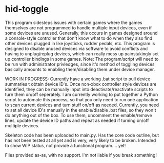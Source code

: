 # hid-toggle
This program sidesteps issues with certain games where the games themselves are not programmed to handle multiple input devices, even if some devices are unused. Generally, this occurs in games designed around a console-style controller that don't know what to do when they also find other devices plugged in like joysticks, rudder pedals, etc. This program is designed to disable unused devices via software to avoid conflicts and having to unplug/replug devices, which can really mess up painstakingly set up controller bindings in some games. Note: The program/script will need to be run with administrator privledges, since it's method of toggling devices basically amounts to enabling them/disabling them under device manager.

WORK IN PROGRESS: Currently have a working .bat script to pull device summaries t obtain device ID's. Once non-xbox controller style devices are identified, they can be manually input into deactivate/reactivate scripts to turn them on/off seperately. I am currently working to put together a Python script to automate this process, so that you only need to run one application to scan current devices and turn stuff on/off as needed. Currently, you need to set all device ID's manually in the enable/disable .bat files, so they won't do anything out of the box. To use them, uncomment the emable/remove lines, update the device ID paths and repeat as needed if turning on/off multiple devices.

Skeleton code has been uploaded to main.py. Has the core code outline, but has not been tested at all yet and is very, very likely to be broken. Intended to show WIP status, not provide a functional program.... yet!

Files provided as-as, with no support. I'm not liable if you break something!
